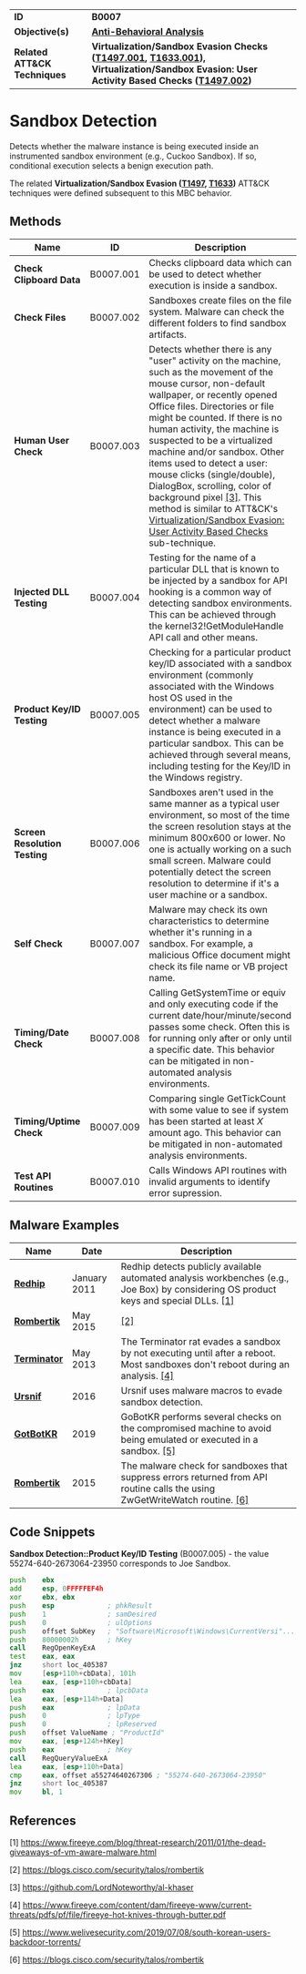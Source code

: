 <table>
<tr>
<td><b>ID</b></td>
<td><b>B0007</b></td>
</tr>
<tr>
<td><b>Objective(s)</b></td>
<td><b><a href="../anti-behavioral-analysis">Anti-Behavioral Analysis</a></b></td>
</tr>
<tr>
<td><b>Related ATT&CK Techniques</b></td>
<td><b>Virtualization/Sandbox Evasion Checks (<a href="https://attack.mitre.org/techniques/T1497/001/">T1497.001</a>, <a href="https://attack.mitre.org/techniques/T1633/001/">T1633.001</a>), Virtualization/Sandbox Evasion: User Activity Based Checks (<a href="https://attack.mitre.org/techniques/T1497/002/">T1497.002</a>)</b></td>
</tr>
</table>

Sandbox Detection
=================
Detects whether the malware instance is being executed inside an instrumented sandbox environment (e.g., Cuckoo Sandbox). If so, conditional execution selects a benign execution path.

The related **Virtualization/Sandbox Evasion ([T1497](https://attack.mitre.org/techniques/T1497/), [T1633](https://attack.mitre.org/techniques/T1633/))** ATT&CK techniques were defined subsequent to this MBC behavior.
 
Methods
-------
|Name|ID|Description|
|---|---|---|
|**Check Clipboard Data**|B0007.001|Checks clipboard data which can be used to detect whether execution is inside a sandbox.|
|**Check Files**|B0007.002|Sandboxes create files on the file system. Malware can check the different folders to find sandbox artifacts.|
|**Human User Check**|B0007.003|Detects whether there is any "user" activity on the machine, such as the movement of the mouse cursor, non-default wallpaper, or recently opened Office files. Directories or file might be counted. If there is no human activity, the machine is suspected to be a virtualized machine and/or sandbox. Other items used to detect a user: mouse clicks (single/double), DialogBox, scrolling, color of background pixel [[3]](#3). This method is similar to ATT&CK's [Virtualization/Sandbox Evasion: User Activity Based Checks](https://attack.mitre.org/techniques/T1497/002/) sub-technique.|
|**Injected DLL Testing**|B0007.004|Testing for the name of a particular DLL that is known to be injected by a sandbox for API hooking is a common way of detecting sandbox environments. This can be achieved through the kernel32!GetModuleHandle API call and other means.|
|**Product Key/ID Testing**|B0007.005|Checking for a particular product key/ID associated with a sandbox environment (commonly associated with the Windows host OS used in the environment) can be used to detect whether a malware instance is being executed in a particular sandbox. This can be achieved through several means, including testing for the Key/ID in the Windows registry.|
|**Screen Resolution Testing**|B0007.006|Sandboxes aren't used in the same manner as a typical user environment, so most of the time the screen resolution stays at the minimum 800x600 or lower. No one is actually working on a such small screen. Malware could potentially detect the screen resolution to determine if it's a user machine or a sandbox.|
|**Self Check**|B0007.007|Malware may check its own characteristics to determine whether it's running in a sandbox. For example, a malicious Office document might check its file name or VB project name.|
|**Timing/Date Check**|B0007.008|Calling GetSystemTime or equiv and only executing code if the current date/hour/minute/second passes some check. Often this is for running only after or only until a specific date. This behavior can be mitigated in non-automated analysis environments.|
|**Timing/Uptime Check**|B0007.009|Comparing single GetTickCount with some value to see if system has been started at least *X* amount ago. This behavior can be mitigated in non-automated analysis environments.|
|**Test API Routines**|B0007.010|Calls Windows API routines with invalid arguments to identify error supression.|


Malware Examples
----------------
|Name|Date|Description|
|---|---|---|
|[**Redhip**](../xample-malware/redhip.md)|January 2011|Redhip detects publicly available automated analysis workbenches (e.g., Joe Box) by considering OS product keys and special DLLs. [[1]](#1)|
|[**Rombertik**](../xample-malware/rombertik.md)|May 2015|[[2]](#2)|
|[**Terminator**](../xample-malware/terminator.md)|May 2013|The Terminator rat evades a sandbox by not executing until after a reboot. Most sandboxes don't reboot during an analysis. [[4]](#4)|
|[**Ursnif**](../xample-malware/ursnif.md)|2016|Ursnif uses malware macros to evade sandbox detection.|
|[**GotBotKR**](../xample-malware/gotbotkr.md)|2019|GoBotKR performs several checks on the compromised machine to avoid being emulated or executed in a sandbox. [[5]](#5)|
|[**Rombertik**](../xample-malware/rombertik.md)|2015|The malware check for sandboxes that suppress errors returned from API routine calls the using ZwGetWriteWatch routine. [[6]](#6)|


<a name="snippet"><a/>Code Snippets
-------------
**Sandbox Detection::Product Key/ID Testing** (B0007.005) - the value 55274-640-2673064-23950 corresponds to Joe Sandbox.
```asm
push    ebx
add     esp, 0FFFFFEF4h
xor     ebx, ebx
push    esp             ; phkResult
push    1               ; samDesired
push    0               ; ulOptions
push    offset SubKey   ; "Software\Microsoft\Windows\CurrentVersi"...
push    80000002h       ; hKey
call    RegOpenKeyExA
test    eax, eax
jnz     short loc_405387
mov     [esp+110h+cbData], 101h
lea     eax, [esp+110h+cbData]
push    eax             ; lpcbData
lea     eax, [esp+114h+Data]
push    eax             ; lpData
push    0               ; lpType 
push    0               ; lpReserved
push    offset ValueName ; "ProductId"
mov     eax, [esp+124h+hKey]
push    eax             ; hKey
call    RegQueryValueExA
lea     eax, [esp+110h+Data]
cmp     eax, offset a55274640267306 ; "55274-640-2673064-23950"
jnz     short loc_405387
mov     bl, 1
```

References
----------
<a name="1">[1]</a> https://www.fireeye.com/blog/threat-research/2011/01/the-dead-giveaways-of-vm-aware-malware.html 
 
<a name="2">[2]</a> https://blogs.cisco.com/security/talos/rombertik

<a name="3">[3]</a> https://github.com/LordNoteworthy/al-khaser

<a name="4">[4]</a> https://www.fireeye.com/content/dam/fireeye-www/current-threats/pdfs/pf/file/fireeye-hot-knives-through-butter.pdf

<a name="5">[5]</a> https://www.welivesecurity.com/2019/07/08/south-korean-users-backdoor-torrents/

<a name="6">[6]</a> https://blogs.cisco.com/security/talos/rombertik

